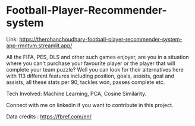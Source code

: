 # Football-Player-Recommender-system 
Link: https://therohanchoudhary-football-player-recommender-system-app-rmntvm.streamlit.app/

All the FIFA, PES, DLS and other such games enjoyer, are you in a situation where you can't purchase your favourite player or the player that will complete your team puzzle? Well you can look for their alternatives here with 113 different features including position, goals, assists, goal and assists, all these stats per 90, tackles won, passes complete etc.

Tech Involved: Machine Learning, PCA, Cosine Similarity.

Connect with me on linkedin if you want to contribute in this project.

Data credits : https://fbref.com/en/
